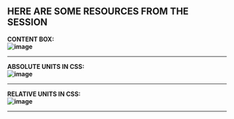 <H2>HERE ARE SOME RESOURCES FROM THE SESSION</H2>


<B>CONTENT BOX: <BR>
![image](https://user-images.githubusercontent.com/95927947/210375409-ef6e0f07-f87c-4992-b41d-300456f18fd4.png)<HR>


ABSOLUTE UNITS IN CSS:<BR>
![image](https://user-images.githubusercontent.com/95927947/210375624-e357c66a-779b-4a89-acbb-891a079bd119.png)<HR>


RELATIVE UNITS IN CSS:<BR>
![image](https://user-images.githubusercontent.com/95927947/210375762-efcccbb0-f58e-414c-9e95-3700ae4efcd1.png)<HR>
